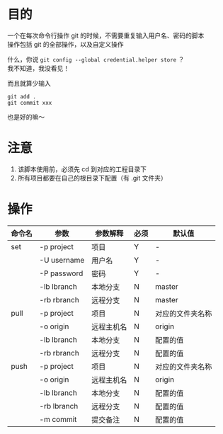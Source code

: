 # 目的

一个在每次命令行操作 git 的时候，不需要重复输入用户名、密码的脚本  
操作包括 git 的全部操作，以及自定义操作

什么，你说 `git config --global credential.helper store` ？   
我不知道，我没看见！

而且就算少输入
```
git add .
git commit xxx
```
也是好的嘛～

# 注意

 1. 该脚本使用前，必须先 cd 到对应的工程目录下
 2. 所有项目都要在自己的根目录下配置（有 .git 文件夹）

# 操作

| 命令名 | 参数 | 参数解释 | 必须 | 默认值 |
| -- | -- | -- | -- | -- |
| set | -p project | 项目 | Y | - |
| | -U username | 用户名 | Y | - |
| | -P password | 密码 | Y | - |
| | -lb lbranch | 本地分支 | N | master |
| | -rb rbranch | 远程分支 | N | master |
| pull | -p project | 项目 | N | 对应的文件夹名称 |
| | -o origin | 远程主机名 | N | origin |
| | -lb lbranch | 本地分支 | N | 配置的值 |
| | -rb rbranch | 远程分支 | N  | 配置的值 |
| push | -p project | 项目 | N  | 对应的文件夹名称 |
| | -o origin | 远程主机名 | N | origin |
| | -lb lbranch | 本地分支 | N | 配置的值 |
| | -rb lbranch | 远程分支 | N  | 配置的值 |
| | -m commit | 提交备注 | N  | 配置的值 |